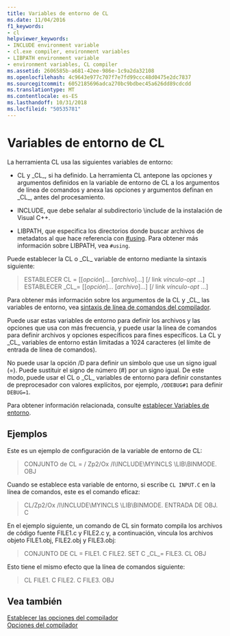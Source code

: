```yaml
---
title: Variables de entorno de CL
ms.date: 11/04/2016
f1_keywords:
- cl
helpviewer_keywords:
- INCLUDE environment variable
- cl.exe compiler, environment variables
- LIBPATH environment variable
- environment variables, CL compiler
ms.assetid: 2606585b-a681-42ee-986e-1c9a2da32108
ms.openlocfilehash: 4c9643e977c707f7e7fd99ccc48d0475e2dc7837
ms.sourcegitcommit: 6052185696adca270bc9bdbec45a626dd89cdcdd
ms.translationtype: MT
ms.contentlocale: es-ES
ms.lasthandoff: 10/31/2018
ms.locfileid: "50535781"
---
```

# <a name="cl-environment-variables"></a>Variables de entorno de CL

La herramienta CL usa las siguientes variables de entorno:

- CL y \_CL\_, si ha definido. La herramienta CL antepone las opciones y argumentos definidos en la variable de entorno de CL a los argumentos de línea de comandos y anexa las opciones y argumentos definan en \_CL\_, antes del procesamiento.

- INCLUDE, que debe señalar al subdirectorio \include de la instalación de Visual C++.

- LIBPATH, que especifica los directorios donde buscar archivos de metadatos al que hace referencia con [#using](../../preprocessor/hash-using-directive-cpp.md). Para obtener más información sobre LIBPATH, vea `#using`.

Puede establecer la CL o \_CL\_ variable de entorno mediante la sintaxis siguiente:

> ESTABLECER CL = [[*opción*]... [*archivo*]...] [/ link *vínculo-opt* ...] ESTABLECER \_CL\_= [[*opción*]... [*archivo*]...] [/ link *vínculo-opt* ...]

Para obtener más información sobre los argumentos de la CL y \_CL\_ las variables de entorno, vea [sintaxis de línea de comandos del compilador](../../build/reference/compiler-command-line-syntax.md).

Puede usar estas variables de entorno para definir los archivos y las opciones que usa con más frecuencia, y puede usar la línea de comandos para definir archivos y opciones específicos para fines específicos. La CL y \_CL\_ variables de entorno están limitadas a 1024 caracteres (el límite de entrada de línea de comandos).

No puede usar la opción /D para definir un símbolo que use un signo igual (=). Puede sustituir el signo de número (#) por un signo igual. De este modo, puede usar el CL o \_CL\_ variables de entorno para definir constantes de preprocesador con valores explícitos, por ejemplo, `/DDEBUG#1` para definir `DEBUG=1`.

Para obtener información relacionada, consulte [establecer Variables de entorno](../../build/setting-the-path-and-environment-variables-for-command-line-builds.md).

## <a name="examples"></a>Ejemplos

Este es un ejemplo de configuración de la variable de entorno de CL:

> CONJUNTO de CL = / Zp2/Ox /I\INCLUDE\MYINCLS \LIB\BINMODE. OBJ

Cuando se establece esta variable de entorno, si escribe `CL INPUT.C` en la línea de comandos, este es el comando eficaz:

> CL/Zp2/Ox /I\INCLUDE\MYINCLS \LIB\BINMODE. ENTRADA DE OBJ. C

En el ejemplo siguiente, un comando de CL sin formato compila los archivos de código fuente FILE1.c y FILE2.c y, a continuación, vincula los archivos objeto FILE1.obj, FILE2.obj y FILE3.obj:

> CONJUNTO DE CL = FILE1. C FILE2. SET C \_CL\_= FILE3. CL OBJ

Esto tiene el mismo efecto que la línea de comandos siguiente:

> CL FILE1. C FILE2. C FILE3. OBJ

## <a name="see-also"></a>Vea también

[Establecer las opciones del compilador](../../build/reference/setting-compiler-options.md)<br/>
[Opciones del compilador](../../build/reference/compiler-options.md)
